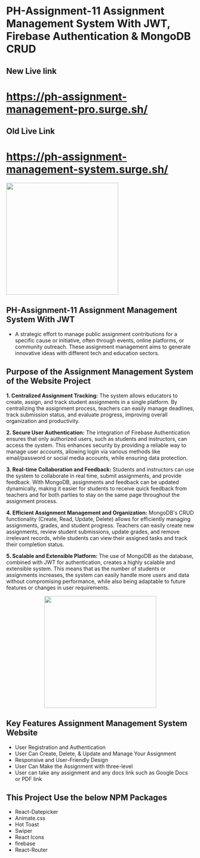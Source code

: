 # PH-Assignment-11 Assignment Management System With JWT, Firebase Authentication & MongoDB CRUD

## New Live link
# https://ph-assignment-management-pro.surge.sh/

## Old Live Link
# https://ph-assignment-management-system.surge.sh/

<div>
  <img height="300" src="https://i.ibb.co.com/jfK1VPL/Ph-A-11-Assignment-Management.png" />
</div>

## PH-Assignment-11 Assignment Management System With JWT
- A strategic effort to manage public assignment contributions for a specific cause or initiative, often through events, online platforms, or community outreach. These assignment management aims to generate innovative ideas with different tech and education sectors. 

## Purpose of the Assignment Management System of the Website Project

**1. Centralized Assignment Tracking:** The system allows educators to create, assign, and track student assignments in a single platform. By centralizing the assignment process, teachers can easily manage deadlines, track submission status, and evaluate progress, improving overall organization and productivity.

**2. Secure User Authentication:** The integration of Firebase Authentication ensures that only authorized users, such as students and instructors, can access the system. This enhances security by providing a reliable way to manage user accounts, allowing login via various methods like email/password or social media accounts, while ensuring data protection.

**3. Real-time Collaboration and Feedback:** Students and instructors can use the system to collaborate in real time, submit assignments, and provide feedback. With MongoDB, assignments and feedback can be updated dynamically, making it easier for students to receive quick feedback from teachers and for both parties to stay on the same page throughout the assignment process.

**4. Efficient Assignment Management and Organization:** MongoDB's CRUD functionality (Create, Read, Update, Delete) allows for efficiently managing assignments, grades, and student progress. Teachers can easily create new assignments, review student submissions, update grades, and remove irrelevant records, while students can view their assigned tasks and track their completion status.

**5. Scalable and Extensible Platform:** The use of MongoDB as the database, combined with JWT for authentication, creates a highly scalable and extensible system. This means that as the number of students or assignments increases, the system can easily handle more users and data without compromising performance, while also being adaptable to future features or changes in user requirements.
<div align="center">
 <img  height="300" src="https://i.ibb.co.com/Sm8bRTH/Ph-A-11-Assignment-Management-1.png">
</div>

## Key Features Assignment Management System Website
- User Registration and Authentication
- User Can Create, Delete, & Update and Manage Your Assignment
- Responsive and User-Friendly Design
- User Can Make the Assignment with three-level
- User can take any assignment and any docs link such as Google Docs or PDF link

## This  Project Use the below NPM Packages
 - React-Datepicker
 - Animate.css
 - Hot Toast
 - Swiper
 - React Icons
 - firebase
 - React-Router



